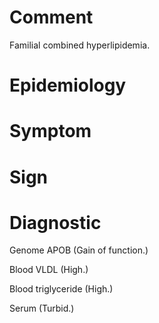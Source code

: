 # Comment

Familial combined hyperlipidemia.

# Epidemiology

# Symptom

# Sign

# Diagnostic

Genome APOB
(Gain of function.)

Blood VLDL
(High.)

Blood triglyceride
(High.)

Serum
(Turbid.)
